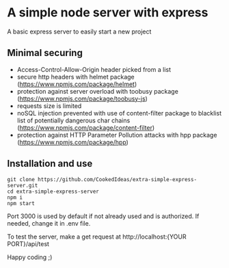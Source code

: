 # A simple node server with express

A basic express server to easily start a new project

## Minimal securing

- Access-Control-Allow-Origin header picked from a list
- secure http headers with helmet package (https://www.npmjs.com/package/helmet)
- protection against server overload with toobusy package (https://www.npmjs.com/package/toobusy-js)
- requests size is limited
- noSQL injection prevented with use of content-filter package to blacklist list of potentially dangerous char chains (https://www.npmjs.com/package/content-filter)
- protection against HTTP Parameter Pollution attacks with hpp package (https://www.npmjs.com/package/hpp)

## Installation and use

```
git clone https://github.com/CookedIdeas/extra-simple-express-server.git
cd extra-simple-express-server
npm i
npm start
```

Port 3000 is used by default if not already used and is authorized. If needed, change it in .env file.

To test the server, make a get request at http://localhost:{YOUR PORT}/api/test

Happy coding ;)
